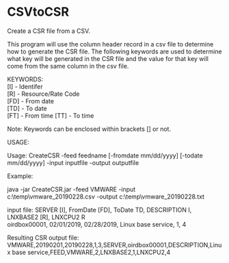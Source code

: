 # CSVtoCSR
Create a CSR file from a CSV.

This program will use the column header record in a csv file to determine how to generate the CSR file.  The following keywords
are used to determine what key will be generated in the CSR file and the value for that key will come from the same column in the
csv file.

KEYWORDS:  
  [I]   -  Identifer  
  [R]   -  Resource/Rate Code  
  [FD]  -  From date  
  [TD]  -  To date  
  [FT]  -  From time
  [TT]  -  To time

Note:  Keywords can be enclosed within brackets [] or not.
  
USAGE:  

Usage: CreateCSR -feed feedname [-fromdate mm/dd/yyyy] [-todate mm/dd/yyyy] -input inputfile -output outputfile
  
Example:  

java -jar CreateCSR.jar -feed VMWARE -input c:\temp\vmware_20190228.csv -output c:\temp\vmware_20190228.txt

input file:
SERVER [I], FromDate [FD], ToDate TD, DESCRIPTION I, LNXBASE2 [R], LNXCPU2 R  
oirdbox00001, 02/01/2019, 02/28/2019, Linux base service, 1, 4

Resulting CSR output file:
VMWARE,20190201,20190228,1,3,SERVER,oirdbox00001,DESCRIPTION,Linux base service,FEED,VMWARE,2,LNXBASE2,1,LNXCPU2,4
